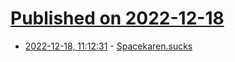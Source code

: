 # [Published on 2022-12-18](index.md)

* [2022-12-18, 11:12:31](https://news.ycombinator.com/item?id=34036637) - [Spacekaren.sucks](https://spacekaren.sucks/)
